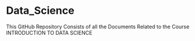 # Data_Science
This GitHub Repository Consists of all the Documents Related to the Course INTRODUCTION TO DATA SCIENCE
